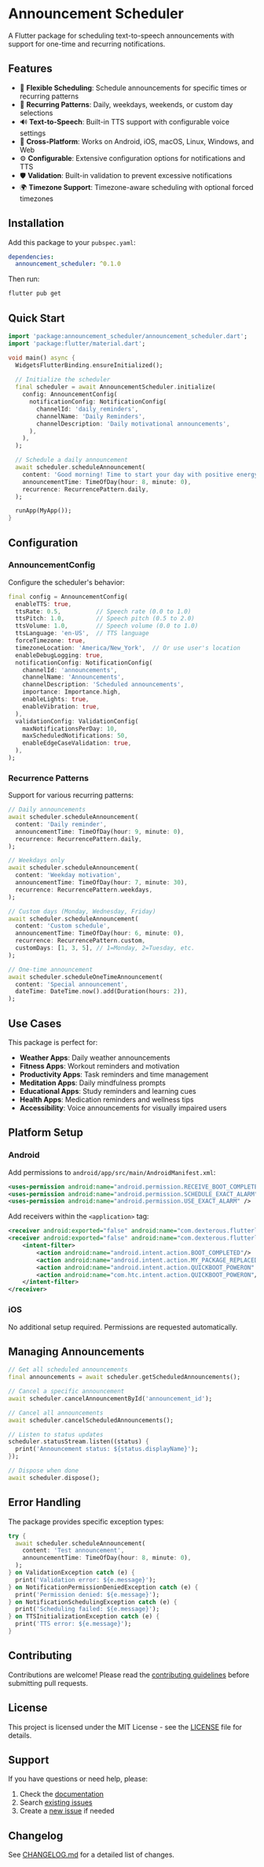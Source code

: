 # Announcement Scheduler

A Flutter package for scheduling text-to-speech announcements with support for one-time and recurring notifications.

## Features

- 📅 **Flexible Scheduling**: Schedule announcements for specific times or recurring patterns
- 🔄 **Recurring Patterns**: Daily, weekdays, weekends, or custom day selections
- 🔊 **Text-to-Speech**: Built-in TTS support with configurable voice settings
- 📱 **Cross-Platform**: Works on Android, iOS, macOS, Linux, Windows, and Web
- ⚙️ **Configurable**: Extensive configuration options for notifications and TTS
- 🛡️ **Validation**: Built-in validation to prevent excessive notifications
- 🌍 **Timezone Support**: Timezone-aware scheduling with optional forced timezones

## Installation

Add this package to your `pubspec.yaml`:

```yaml
dependencies:
  announcement_scheduler: ^0.1.0
```

Then run:

```bash
flutter pub get
```

## Quick Start

```dart
import 'package:announcement_scheduler/announcement_scheduler.dart';
import 'package:flutter/material.dart';

void main() async {
  WidgetsFlutterBinding.ensureInitialized();
  
  // Initialize the scheduler
  final scheduler = await AnnouncementScheduler.initialize(
    config: AnnouncementConfig(
      notificationConfig: NotificationConfig(
        channelId: 'daily_reminders',
        channelName: 'Daily Reminders',
        channelDescription: 'Daily motivational announcements',
      ),
    ),
  );

  // Schedule a daily announcement
  await scheduler.scheduleAnnouncement(
    content: 'Good morning! Time to start your day with positive energy!',
    announcementTime: TimeOfDay(hour: 8, minute: 0),
    recurrence: RecurrencePattern.daily,
  );

  runApp(MyApp());
}
```

## Configuration

### AnnouncementConfig

Configure the scheduler's behavior:

```dart
final config = AnnouncementConfig(
  enableTTS: true,
  ttsRate: 0.5,          // Speech rate (0.0 to 1.0)
  ttsPitch: 1.0,         // Speech pitch (0.5 to 2.0) 
  ttsVolume: 1.0,        // Speech volume (0.0 to 1.0)
  ttsLanguage: 'en-US',  // TTS language
  forceTimezone: true,
  timezoneLocation: 'America/New_York',  // Or use user's location
  enableDebugLogging: true,
  notificationConfig: NotificationConfig(
    channelId: 'announcements',
    channelName: 'Announcements',
    channelDescription: 'Scheduled announcements',
    importance: Importance.high,
    enableLights: true,
    enableVibration: true,
  ),
  validationConfig: ValidationConfig(
    maxNotificationsPerDay: 10,
    maxScheduledNotifications: 50,
    enableEdgeCaseValidation: true,
  ),
);
```

### Recurrence Patterns

Support for various recurring patterns:

```dart
// Daily announcements
await scheduler.scheduleAnnouncement(
  content: 'Daily reminder',
  announcementTime: TimeOfDay(hour: 9, minute: 0),
  recurrence: RecurrencePattern.daily,
);

// Weekdays only
await scheduler.scheduleAnnouncement(
  content: 'Weekday motivation',
  announcementTime: TimeOfDay(hour: 7, minute: 30),
  recurrence: RecurrencePattern.weekdays,
);

// Custom days (Monday, Wednesday, Friday)
await scheduler.scheduleAnnouncement(
  content: 'Custom schedule',
  announcementTime: TimeOfDay(hour: 6, minute: 0),
  recurrence: RecurrencePattern.custom,
  customDays: [1, 3, 5], // 1=Monday, 2=Tuesday, etc.
);

// One-time announcement
await scheduler.scheduleOneTimeAnnouncement(
  content: 'Special announcement',
  dateTime: DateTime.now().add(Duration(hours: 2)),
);
```

## Use Cases

This package is perfect for:

- **Weather Apps**: Daily weather announcements
- **Fitness Apps**: Workout reminders and motivation
- **Productivity Apps**: Task reminders and time management
- **Meditation Apps**: Daily mindfulness prompts
- **Educational Apps**: Study reminders and learning cues
- **Health Apps**: Medication reminders and wellness tips
- **Accessibility**: Voice announcements for visually impaired users

## Platform Setup

### Android

Add permissions to `android/app/src/main/AndroidManifest.xml`:

```xml
<uses-permission android:name="android.permission.RECEIVE_BOOT_COMPLETED"/>
<uses-permission android:name="android.permission.SCHEDULE_EXACT_ALARM" />
<uses-permission android:name="android.permission.USE_EXACT_ALARM" />
```

Add receivers within the `<application>` tag:

```xml
<receiver android:exported="false" android:name="com.dexterous.flutterlocalnotifications.ScheduledNotificationReceiver" />
<receiver android:exported="false" android:name="com.dexterous.flutterlocalnotifications.ScheduledNotificationBootReceiver">
    <intent-filter>
        <action android:name="android.intent.action.BOOT_COMPLETED"/>
        <action android:name="android.intent.action.MY_PACKAGE_REPLACED"/>
        <action android:name="android.intent.action.QUICKBOOT_POWERON" />
        <action android:name="com.htc.intent.action.QUICKBOOT_POWERON"/>
    </intent-filter>
</receiver>
```

### iOS

No additional setup required. Permissions are requested automatically.

## Managing Announcements

```dart
// Get all scheduled announcements
final announcements = await scheduler.getScheduledAnnouncements();

// Cancel a specific announcement
await scheduler.cancelAnnouncementById('announcement_id');

// Cancel all announcements
await scheduler.cancelScheduledAnnouncements();

// Listen to status updates
scheduler.statusStream.listen((status) {
  print('Announcement status: ${status.displayName}');
});

// Dispose when done
await scheduler.dispose();
```

## Error Handling

The package provides specific exception types:

```dart
try {
  await scheduler.scheduleAnnouncement(
    content: 'Test announcement',
    announcementTime: TimeOfDay(hour: 8, minute: 0),
  );
} on ValidationException catch (e) {
  print('Validation error: ${e.message}');
} on NotificationPermissionDeniedException catch (e) {
  print('Permission denied: ${e.message}');
} on NotificationSchedulingException catch (e) {
  print('Scheduling failed: ${e.message}');
} on TTSInitializationException catch (e) {
  print('TTS error: ${e.message}');
}
```

## Contributing

Contributions are welcome! Please read the [contributing guidelines](CONTRIBUTING.md) before submitting pull requests.

## License

This project is licensed under the MIT License - see the [LICENSE](LICENSE) file for details.

## Support

If you have questions or need help, please:

1. Check the [documentation](https://pub.dev/packages/announcement_scheduler)
2. Search [existing issues](https://github.com/koorzenb/day_break/issues)
3. Create a [new issue](https://github.com/koorzenb/day_break/issues/new) if needed

## Changelog

See [CHANGELOG.md](CHANGELOG.md) for a detailed list of changes.
